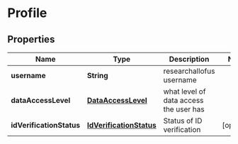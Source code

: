 
# Profile

## Properties
Name | Type | Description | Notes
------------ | ------------- | ------------- | -------------
**username** | **String** | researchallofus username | 
**dataAccessLevel** | [**DataAccessLevel**](DataAccessLevel.md) | what level of data access the user has | 
**idVerificationStatus** | [**IdVerificationStatus**](IdVerificationStatus.md) | Status of ID verification |  [optional]



